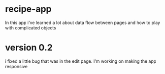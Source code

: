 # recipe-app
In this app i've learned a lot about data flow between pages and how to play with complicated objects
# version 0.2
i fixed a little bug that was in the edit page.
I'm working on making the app responsive
